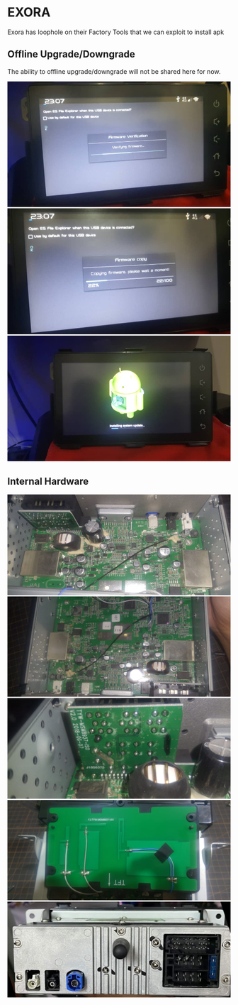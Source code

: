 # EXORA

Exora has loophole on their Factory Tools that we can exploit to install apk

## Offline Upgrade/Downgrade

The ability to offline upgrade/downgrade will not be shared here for now.

![](../assets/EXORA-update-01.jpeg) ![](../assets/EXORA-update-02.jpeg) ![](../assets/EXORA-update-03.jpeg)

## Internal Hardware

![](../assets/EXORA-dis-int-01.jpeg) ![](../assets/EXORA-dis-int-02.jpg) ![](../assets/EXORA-dis-int-03.jpeg) ![](../assets/EXORA-dis-int-04.jpeg) ![](../assets/EXORA-dis-back.jpg)